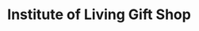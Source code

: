 ---
title: "Institute of Living Gift Shop"
url: /hartford/institute-of-living-gift-shop/
shop: gift
---